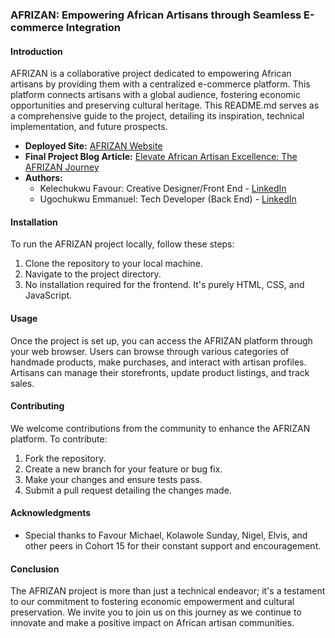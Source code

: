 ### AFRIZAN: Empowering African Artisans through Seamless E-commerce Integration

#### Introduction
AFRIZAN is a collaborative project dedicated to empowering African artisans by providing them with a centralized e-commerce platform. This platform connects artisans with a global audience, fostering economic opportunities and preserving cultural heritage. This README.md serves as a comprehensive guide to the project, detailing its inspiration, technical implementation, and future prospects.

- **Deployed Site:** [AFRIZAN Website](https://example.com)
- **Final Project Blog Article:** [Elevate African Artisan Excellence: The AFRIZAN Journey](https://example.com/blog)
- **Authors:**
  - Kelechukwu Favour: Creative Designer/Front End - [LinkedIn](https://linkedin.com/kelechukwufavour)
  - Ugochukwu Emmanuel: Tech Developer (Back End) - [LinkedIn](https://linkedin.com/ugochukwuemmanuel)

#### Installation
To run the AFRIZAN project locally, follow these steps:
1. Clone the repository to your local machine.
2. Navigate to the project directory.
3. No installation required for the frontend. It's purely HTML, CSS, and JavaScript.

#### Usage
Once the project is set up, you can access the AFRIZAN platform through your web browser. Users can browse through various categories of handmade products, make purchases, and interact with artisan profiles. Artisans can manage their storefronts, update product listings, and track sales.

#### Contributing
We welcome contributions from the community to enhance the AFRIZAN platform. To contribute:
1. Fork the repository.
2. Create a new branch for your feature or bug fix.
3. Make your changes and ensure tests pass.
4. Submit a pull request detailing the changes made.

#### Acknowledgments
- Special thanks to Favour Michael, Kolawole Sunday, Nigel, Elvis, and other peers in Cohort 15 for their constant support and encouragement.


#### Conclusion
The AFRIZAN project is more than just a technical endeavor; it's a testament to our commitment to fostering economic empowerment and cultural preservation. We invite you to join us on this journey as we continue to innovate and make a positive impact on African artisan communities.
